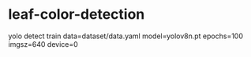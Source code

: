 # leaf-color-detection

yolo detect train data=dataset/data.yaml model=yolov8n.pt epochs=100 imgsz=640 device=0
